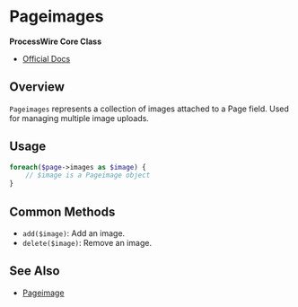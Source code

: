 # Pageimages

**ProcessWire Core Class**

- [Official Docs](https://processwire.com/api/ref/pageimages/)

## Overview

`Pageimages` represents a collection of images attached to a Page field. Used for managing multiple image uploads.

## Usage

```php
foreach($page->images as $image) {
    // $image is a Pageimage object
}
```

## Common Methods
- `add($image)`: Add an image.
- `delete($image)`: Remove an image.

## See Also
- [Pageimage](./pageimage-class.md)
